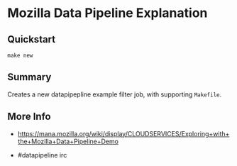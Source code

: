 # Mozilla Data Pipeline Explanation

## Quickstart

```
make new
```

## Summary

Creates a new datapipepline example filter job, with supporting `Makefile`.


## More Info

- https://mana.mozilla.org/wiki/display/CLOUDSERVICES/Exploring+with+the+Mozilla+Data+Pipeline+Demo

- #datapipeline irc
